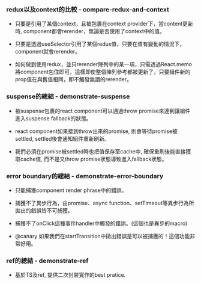 ### redux以及context的比較 - compare-redux-and-context

- 只要是引用了某個context，且被包裹在context provider下，當content更新時, component都會rerender，無論是否使用了context中的值。

- 只要是透過useSelector引用了某個redux值，只要在值有變動的情況下，component就會rerender。

- 如何做到使用redux，並只rerender陣列中的某一項，只需透過React.memo將component包住即可，這樣即使整個陣列參考都被更新了，只要組件新的prop值在與舊值相同，即不觸發無謂的rerender。

### suspense的總結 - demonstrate-suspense

- 被suspense包裹的react component可以通過throw promise來達到讓組件進入suspense fallback的狀態。

- react component如果接到throw出來的promise, 則會等待promise被settled, settled後會通知組件重新刷新。

- 我們必須在promise被settled時也把值保存至cache中, 確保重刷後能直接獲取cache值, 而不是又throw promise狀態導致進入fallback狀態。

### error boundary的總結 - demonstrate-error-boundary

- 只能捕獲component render phrase中的錯誤。

- 捕獲不了異步行為，由promise、async function、setTimeout等異步行為所拋出的錯誤皆不可捕獲。

- 捕獲不了onClick這種事件handler中觸發的錯誤。(這個也是異步的macro)

- @canary 如果我們在startTransition中拋出錯誤是可以被捕獲的！這個功能非常好用。

### ref的總結 - demonstrate-ref

- 基於TS及ref, 提供二次封裝實作的best pratice.